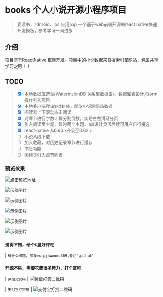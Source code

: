 # books 个人小说开源小程序项目
> 爱读书，adnroid、ios 应用app
> 一个基于web前端开源的react native快速开发模板，参考学习一同进步

## 介绍
项目基于ReactNative 框架开发。项目中的小说数据来自搜索引擎网站，纯属共享学习之用！！
## TODO
> * [x] 本地数据库选型(WatermelonDB 关系型数据库)，数据库表设计,将orm操作引入项目
> * [x] 本地客户端爬虫skd封装，爬取小说源网站数据
> * [x] 阅读器上下滚动点击阅读
> * [x] 对章节进行字数计算分割页数，实现左右滑动分页
> * [x] 引入阅读页主题，暂时两个主题，api设计灵活后续可用户自行挑选
> * [x] react-native 从0.60.x升级至0.62.x
> * [ ] 小说离线下载
> * [ ] 加入收藏，对历史记录章节进行缓存
> * [ ] 书签功能
> * [ ] 阅读页引入章节列表

### 预览效果
![点击预览地址](https://github.com/zhuSass/books/blob/master/static/project/1.gif)

![示例图片](https://github.com/zhuSass/books/blob/master/static/project/1.png)

![示例图片](https://github.com/zhuSass/books/blob/master/static/project/2.png)

![示例图片](https://github.com/zhuSass/books/blob/master/static/project/3.png)

![示例图片](https://github.com/zhuSass/books/blob/master/static/project/4.png)

![示例图片](https://github.com/zhuSass/books/blob/master/static/project/5.png)

### `觉得不错，给个5星好评吧`

| `有什么问题，加我wx:pjhwonms369,备注"github"` 





### `开源不易，需要花费很多精力，打个赏吧`
| `微信打赏码` 
| ![微信打赏二维码](https://github.com/zhuSass/books/blob/master/static/user/pay1.jpg)

| `支付宝打赏码`
| ![支付宝打赏二维码](https://github.com/zhuSass/books/blob/master/static/user/pay2.jpg)


